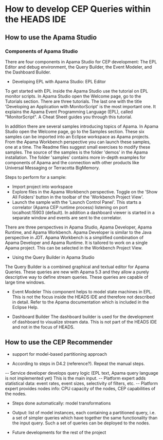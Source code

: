 # How to develop CEP Queries within the HEADS IDE
## How to use the Apama Studio
### Components of Apama Studio
There are four components in Apama Studio for CEP development: The EPL Editor and debug environment, the Query Builder, the Event Modeler, and the Dashboard Builder. 
 
- Developing EPL with Apama Studio: EPL Editor

To get started with EPL inside the Apama Studio use the tutorial on EPL monitor scripts. In Apama Studio open the Welcome page, go to the Tutorials section. There are three tutorials. The last one with the title 'Developing an Application with MonitorScript' is the most important one. It explains the Apama Event Programming Language (EPL), called "MonitorScript". A Cheat Sheet guides you through this tutorial. 

In addition there are several samples introducing topics of Apama. In Apama Studio open the Welcome page, go to the Samples section. These six samples can be imported into an Eclipse workspace as Apama projects. From the Apama Workbench perspective you can launch these samples, one at a time. The Readme files suggest small exercises to modify these samples. The source of the samples is the folder 'demos' in the Apama installation. The folder 'samples' contains more in-depth examples for components of Apama and the connection with other products like Universal Messaging or Terracotta BigMemory.

Steps to perform for a sample:

* Import project into workspace
* Explore files in the Apama Workbench perspective. Toggle on the 'Show All Folders' button in the toolbar of the 'Workbench Project View'.
* Launch the sample with the 'Launch Control Panel'. This starts a correlator (Apama CEP runtime process) listening on port localhost:15903 (default). 
In addition a dashboard viewer is started in a separate window and events are sent to the correlator. 

There are three perspectives in Apama Studio, Apama Developer, Apama Runtime, and Apama Workbench. Apama Developer is similar to the Java perspective in JDT. Apama Workbench is a simplified combination of Apama Developer and Apama Runtime. It is tailored to work on a single Apama project. This can be selected in the Workbench Project View.

- Using the Query Builder in Apama Studio

The Query Builder is a combined graphical and textual editor for Apama Queries. These queries are new with Apama 5.3 and they allow a purely  descriptive way to define stream queries. These queries are capable of large time windows.
 
- Event Modeler
This component helps to model state machines in EPL. This is not the focus inside the HEADS IDE and therefore not described in detail. Refer to the Apama documentation which is included in the Eclipse Help.  

- Dashboard Builder
The dashboard builder is used for the development of dashboard to visualize stream data. This is not part of the HEADS IDE and not in the focus of HEADS.  

## How to use the CEP Recommender
- support for model-based partitioning approach

- According to steps in D4.2 (reference?). Repeat the manual steps.

-- Service developer develops query logic (EPL text, Apama query language is not implemented yet) This is the main input.
-- Platform expert adds statistical data: event rates, event sizes, selectivity of filters, etc.
-- Platform expert provides nodes info: CPU capacity of the nodes, CEP capabilities of the nodes.

- Steps done automatically: model transformations

- Output: list of model instances, each containing a partitioned query, i.e. a set of simpler queries which have together the same functionality than the input query. Such a set of queries can be deployed to the nodes. 

- Future developments for the rest of the project